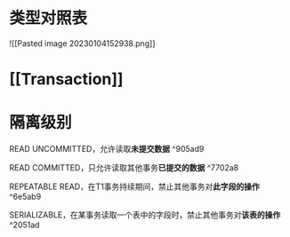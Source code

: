 
# 类型对照表

![[Pasted image 20230104152938.png]]

# [[Transaction]]

# 隔离级别

READ UNCOMMITTED，允许读取**未提交数据** ^905ad9

READ COMMITTED，只允许读取其他事务**已提交的数据** ^7702a8

REPEATABLE READ，在T1事务持续期间，禁止其他事务对**此字段的操作** ^6e5ab9

SERIALIZABLE，在某事务读取一个表中的字段时，禁止其他事务对**该表的操作** ^2051ad